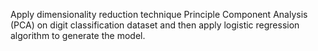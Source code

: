 Apply dimensionality reduction technique
Principle Component Analysis (PCA) on digit classification dataset and then
apply logistic regression algorithm to generate the model.
